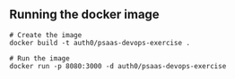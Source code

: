 ## Running the docker image

```
# Create the image
docker build -t auth0/psaas-devops-exercise .

# Run the image
docker run -p 8080:3000 -d auth0/psaas-devops-exercise
```